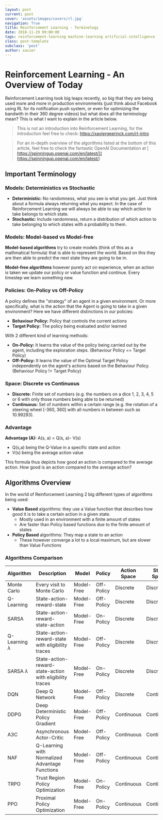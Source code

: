 ```yaml
---
layout: post
current: post
cover: 'assets/images/covers/rl.jpg'
navigation: True
title: Reinforcement Learning - Terminology
date: 2018-11-29 09:00:00
tags: reinforcement-learning machine-learning artificial-intelligence
class: post-template
subclass: 'post'
author: xavier
---
```


# Reinforcement Learning - An Overview of Today 

Reinforcement Learning took big leaps recently, so big that they are being used more and more in production environments (just think about Facebook using RL for its notification push system, or even for optimizing the bandwith in their 360 degree videos) but what does all the terminology mean? This is what I want to explain in the article below.

> This is not an introduction into Reinforcement Learning, for the introduction feel free to check: https://xaviergeerinck.com/rl-intro

> For an in-depth overview of the algorithms listed at the bottom of this article, feel free to check the fantastic OpenAI Documentation at [
https://spinningup.openai.com/en/latest/](
https://spinningup.openai.com/en/latest/)

## Important Terminology

### **Models:** Deterministics vs Stochastic

* **Deterministic:** No randomness, what you see is what you get. Just think about a formula always returning what you expect. In the case of Reinforcement Learning we will always be able to say which action to take belongs to which state.
* **Stochastic:** Include randomness, return a distribution of which action to take belonging to which states with a probability to them.

### **Models:** Model-based vs Model-free

**Model-based algorithms** try to create models (think of this as a mathmatical formula) that is able to represent the world. Based on this they are then able to predict the next state they are going to be in.

**Model-free algorithms** however purely act on experience, when an action is taken we update our policy or value function and continue. Every timestep we learn something new.

### **Policies:** On-Policy vs Off-Policy

A policy defines the "strategy" of an agent in a given environment. Or more specifically, what is the action that the Agent is going to take in a given environment? Here we have different distinctions in our policies:

* **Behaviour Policy:** Policy that controls the current actions
* **Target Policy:** The policy being evaluated and/or learned

With 2 different kind of learning methods:

* **On-Policy:** It learns the value of the policy being carried out by the agent, including the exploration steps. (Behaviour Policy == Target Policy)
* **Off-Policy:** It learns the value of the Optimal Target Policy independently on the agent's actions based on the Behaviour Policy. (Behaviour Policy != Target Policy)

### **Space:** Discrete vs Continuous

* **Discrete:** Finite set of numbers (e.g. the numbers on a dice 1, 2, 3, 4, 5 or 6 with only those numbers being able to be returned)
* **Continuous:** Set of numbers within a certain range (e.g. the rotation of a steering wheel [-360, 360] with all numbers in between such as 10.99293).

### **Advantage**

**Advantage (A):** A(s, a) = Q(s, a)- V(s)
* Q(s,a) being the Q-Value in a specific state and action
* V(s) being the average action value

This formula thus depicts how good an action is compared to the average action. How good is an action compared to the average action?

## Algorithms Overview

In the world of Reinforcement Learning 2 big different types of algorithms being used:

* **Value Based** algorithms: they use a Value function that describes how good it is to take a certain action in a given state.
    * Mostly used in an environment with a finite amount of states
    * Are faster than Policy based functions due to the finite amount of states
* **Policy Based** algorithms: They map a state to an action
    * These however converge a lot to a local maximum, but are slower than Value Functions

### Algorithms Comparison

|Algorithm|Description|Model|Policy|Action Space|State Space|Operator|
|-|-|-|-|-|-|-|
|Monte Carlo|Every visit to Monte Carlo|Model-Free|Off-Policy|Discrete|Discrete|Sample-Means|
|Q-Learning|State-action-reward-state|Model-Free|Off-Policy|Discrete|Discrete|Q-Value|
|SARSA|State-action-reward-state-action|Model-Free|On-Policy|Discrete|Discrete|Q-Value|
|Q-Learning $\lambda$|State-action-reward-state with eligibility traces|Model-Free|Off-Policy|Discrete|Discrete|Q-Value|
|SARSA $\lambda$|State-action-reward-state-action with eligibility traces|Model-Free|On-Policy|Discrete|Discrete|Q-Value|
|DQN|Deep Q Network|Model-Free|Off-Policy|Discrete|Continuous|Q-Value|
|DDPG|Deep Deterministic Policy Gradient|Model-Free|Off-Policy|Continuous|Continuous|Q-Value|
|A3C|Asynchronous Actor-Critic|Model-Free|Off-Policy|Continuous|Continuous|Q-Value|
|NAF|Q-Learning with Normalized Advantage Functions|Model-Free|Off-Policy|Continuous|Continuous|Advantage|
|TRPO|Trust Region Policy Optimization|Model-Free|On-Policy|Continuous|Continuous|Advantage|
|PPO|Proximal Policy Optimization|Model-Free|On-Policy|Continuous|Continuous|Advantage|
